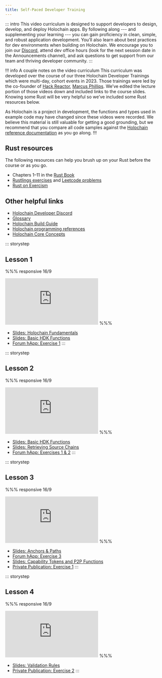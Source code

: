 ```yaml
---
title: Self-Paced Developer Training
---
```


::: intro
This video curriculum is designed to support developers to design, develop, and deploy Holochain apps. By following along --- and supplementing your learning --- you can gain proficiency in clean, simple, and robust application development. You’ll also learn about best practices for dev environments when building on Holochain. We encourage you to join our [Discord](https://discord.com/invite/DE9dtFXjZb), attend dev office hours (look for the next session date in the Announcements channel), and ask questions to get support from our team and thriving developer community.
:::

!!! info A couple notes on the video curriculum
This curriculum was developed over the course of our three Holochain Developer Trainings which were multi-day, cohort events in 2023. Those trainings were led by the co-founder of [Hack Reactor](https://www.hackreactor.com/), [Marcus Phillips](https://www.linkedin.com/in/marcusphillips/). We’ve edited the lecture portion of those videos down and included links to the course slides. Knowing some Rust will be very helpful so we’ve included some Rust resources below.

As Holochain is a project in development, the functions and types used in example code may have changed since these videos were recorded. We believe this material is still valuable for getting a good grounding, but we recommend that you compare all code samples against the [Holochain reference documentation](/resources/#programming-references) as you go along.
!!!

## Rust resources

The following resources can help you brush up on your Rust before the course or as you go.

* Chapters 1–11 in the [Rust Book](https://doc.rust-lang.org/book/)
* [Rustlings exercises](https://github.com/rust-lang/rustlings/) and [Leetcode problems](https://leetcode.com/problemset/)<!-- cspell:disable-line -->
* [Rust on Exercism](https://exercism.org/tracks/rust)<!-- cspell:disable-line -->

## Other helpful links

* [Holochain Developer Discord](https://discord.com/invite/DE9dtFXjZb)
* [Glossary](/resources/)
* [Holochain Build Guide](/build/)
* [Holochain programming references](/resources/)
* [Holochain Core Concepts](/concepts/1_the_basics/)

::: storystep
## Lesson 1

%%% responsive 16/9
<iframe src="https://www.youtube.com/embed/aQkU-eNwdw4?enablejsapi=1&amp;rel=0" title="YouTube video" frameborder="0" data-testid="youtube-video" allow="accelerometer; autoplay; clipboard-write; encrypted-media; gyroscope; picture-in-picture" allowfullscreen=""></iframe><!-- cspell:disable-line -->
%%%

* [Slides: Holochain Fundamentals](https://holochain-immersive.github.io/holochain-lesson-1/)
* [Slides: Basic HDK Functions](https://holochain-immersive.github.io/holochain-lesson-2/)
* [Forum hApp: Exercise 1](https://github.com/holochain-immersive/forum-happ)
:::

::: storystep
## Lesson 2

%%% responsive 16/9
<iframe src="https://www.youtube.com/embed/AHoFOORxSm0?enablejsapi=1&amp;rel=0" title="YouTube video" frameborder="0" data-testid="youtube-video" allow="accelerometer; autoplay; clipboard-write; encrypted-media; gyroscope; picture-in-picture" allowfullscreen=""></iframe><!-- cspell:disable-line -->
%%%

* [Slides: Basic HDK Functions](https://holochain-immersive.github.io/holochain-lesson-2/)
* [Slides: Retrieving Source Chains](https://holochain-immersive.github.io/holochain-lesson-3/)
* [Forum hApp: Exercises 1 &amp; 2](https://github.com/holochain-immersive/forum-happ)
:::

::: storystep
## Lesson 3

%%% responsive 16/9
<iframe src="https://www.youtube.com/embed/Gts0HeZlF20?enablejsapi=1&amp;rel=0" title="YouTube video" frameborder="0" data-testid="youtube-video" allow="accelerometer; autoplay; clipboard-write; encrypted-media; gyroscope; picture-in-picture" allowfullscreen=""></iframe><!-- cspell:disable-line -->
%%%

* [Slides: Anchors &amp; Paths](https://holochain-immersive.github.io/holochain-lesson-4/)
* [Forum hApp: Exercise 3](https://github.com/holochain-immersive/forum-happ)
* [Slides: Capability Tokens and P2P Functions](https://holochain-immersive.github.io/holochain-lesson-5/)
* [Private Publication: Exercise 1](https://github.com/holochain-immersive/private-publication)
:::

::: storystep
## Lesson 4

%%% responsive 16/9
<iframe src="https://www.youtube.com/embed/Uw90g9hrhu0?enablejsapi=1&amp;rel=0" title="YouTube video" frameborder="0" data-testid="youtube-video" allow="accelerometer; autoplay; clipboard-write; encrypted-media; gyroscope; picture-in-picture" allowfullscreen=""></iframe><!-- cspell:disable-line -->
%%%

* [Slides: Validation Rules](https://holochain-immersive.github.io/holochain-lesson-6/)
* [Private Publication: Exercise 2](https://github.com/holochain-immersive/private-publication)
:::
